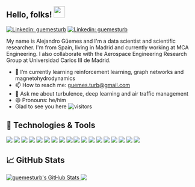 ## Hello, folks! <img src="https://raw.githubusercontent.com/MartinHeinz/MartinHeinz/master/wave.gif" width="30px">
[![Linkedin: guemesturb](https://img.shields.io/badge/-LinkedIn-blue?style=flat-square&logo=Linkedin&logoColor=white&link=https://www.linkedin.com/in/alejandroguemes/)](https://www.linkedin.com/in/alejandroguemes/)
[![Linkedin: guemesturb](https://img.shields.io/badge/-GoogleScholar-blue?style=flat-square&logo=GoogleScholar&logoColor=white&link=https://scholar.google.com/citations?user=6RRM4IEAAAAJ&hl=es&authuser=1&oi=ao)](https://scholar.google.com/citations?user=6RRM4IEAAAAJ&hl=es&authuser=1&oi=ao)

My name is Alejandro Güemes and I'm a data scientist and scientific researcher. I'm from Spain, living in Madrid and currently working at MCA Engineering. I also collaborate with the Aerospace Engineering Research Group at Universidad Carlos III de Madrid.

- 🌱 I’m currently learning reinforcement learning, graph networks and magnetohydrodynamics
- 📫 How to reach me: guemes.turb@gmail.com
- 💬 Ask me about turbulence, deep learning and air traffic management
- 😄 Pronouns: he/him
- Glad to see you here ![visitors](https://visitor-badge.glitch.me/badge?page_id=guemesturb.visitor-badge)

## 🔧 Technologies & Tools
![](https://img.shields.io/badge/OS-Linux-informational?style=flat&logo=linux&color=2bbc8a)
![](https://img.shields.io/badge/OS-macOS-informational?style=flat&logo=macOS&color=2bbc8a)
![](https://img.shields.io/badge/OS-Windows-informational?style=flat&logo=Windows&color=2bbc8a)
![](https://img.shields.io/badge/Code-Python-informational?style=flat&logo=python&color=2bbc8a)
![](https://img.shields.io/badge/Code-TensorFlow-informational?style=flat&logo=TensorFlow&color=2bbc8a)
![](https://img.shields.io/badge/Code-Scikit-informational?style=flat&logo=Scikit-Learn&color=2bbc8a)
![](https://img.shields.io/badge/Code-Spark-informational?style=flat&logo=ApacheSpark&color=2bbc8a)
![](https://img.shields.io/badge/Code-Bash-informational?style=flat&logo=gnu-bash&color=2bbc8a)
![](https://img.shields.io/badge/Code-C++-informational?style=flat&logo=c%2b%2b&color=2bbc8a)
![](https://img.shields.io/badge/Tools-PostgreSQL-informational?style=flat&logo=postgresql&color=2bbc8a)
![](https://img.shields.io/badge/Tools-MongoDB-informational?style=flat&logo=mongodb&color=2bbc8a)
![](https://img.shields.io/badge/Tools-Hive-informational?style=flat&logo=ApacheHive&color=2bbc8a)
![](https://img.shields.io/badge/Tools-Hadoop-informational?style=flat&logo=ApacheHadoop&color=2bbc8a)
![](https://img.shields.io/badge/Tools-Git-informational?style=flat&logo=Git&color=2bbc8a)
![](https://img.shields.io/badge/Tools-Kafka-informational?style=flat&logo=ApacheKafka&color=2bbc8a)
![](https://img.shields.io/badge/Tools-Databricks-informational?style=flat&logo=Databricks&color=2bbc8a)
![](https://img.shields.io/badge/Tools-Jira-informational?style=flat&logo=JiraSoftware&color=2bbc8a)
![](https://img.shields.io/badge/Cloud-Azure-informational?style=flat&logo=MicrosoftAzure&color=2bbc8a)

## &#x1f4c8; GitHub Stats

<a href="https://github.com/guemesturb/guemesturb">
  <img align="top" src="https://github-readme-stats.vercel.app/api?username=guemesturb&show_icons=true&line_height=33&count_private=true&title_color=000000&text_color=2bbc8a&icon_color=2bbc8a&bg_color=ffffff" alt="guemesturb's GitHub Stats" />
</a>
<a href="https://github.com/guemesturb/guemesturb">
  <img align="top" src="https://github-readme-stats.vercel.app/api/top-langs/?username=guemesturb&title_color=000000&text_color=2bbc8a&icon_color=2bbc8a&bg_color=ffffff&langs_count=5" />
</a>



